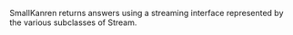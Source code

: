 SmallKanren returns answers using a streaming interface represented by the various subclasses of Stream.